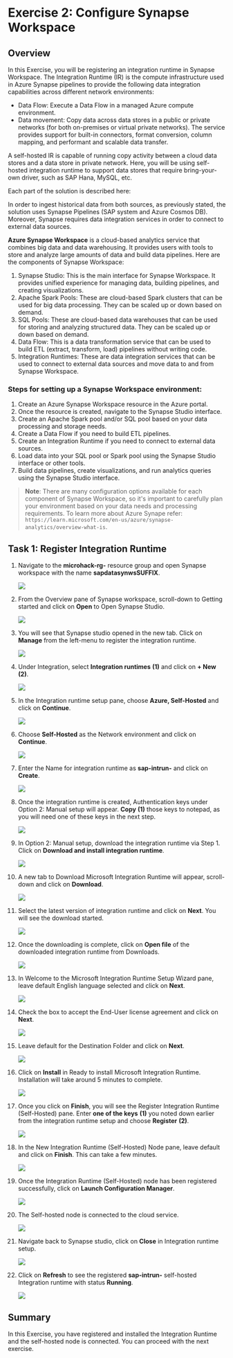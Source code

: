 # Exercise 2: Configure Synapse Workspace

## Overview

In this Exercise, you will be registering an integration runtime in Synapse Workspace. The Integration Runtime (IR) is the compute infrastructure used in Azure Synapse pipelines to provide the following data integration capabilities across different network environments:

* Data Flow: Execute a Data Flow in a managed Azure compute environment.
* Data movement: Copy data across data stores in a public or private networks (for both on-premises or virtual private networks). The service provides support for built-in connectors, format conversion, column mapping, and performant and scalable data transfer.

A self-hosted IR is capable of running copy activity between a cloud data stores and a data store in private network. Here, you will be using self-hosted integration runtime to support data stores that require bring-your-own driver, such as SAP Hana, MySQL, etc.

Each part of the solution is described here:

In order to ingest historical data from both sources, as previously stated, the solution uses Synapse Pipelines (SAP system and Azure Cosmos DB). Moreover, Synapse requires data integration services in order to connect to external data sources.

**Azure Synapse Workspace** is a cloud-based analytics service that combines big data and data warehousing. It provides users with tools to store and analyze large amounts of data and build data pipelines. Here are the components of Synapse Workspace:

1.	Synapse Studio: This is the main interface for Synapse Workspace. It provides unified experience for managing data, building pipelines, and creating visualizations.
2.	Apache Spark Pools: These are cloud-based Spark clusters that can be used for big data processing. They can be scaled up or down based on demand.
3.	SQL Pools: These are cloud-based data warehouses that can be used for storing and analyzing structured data. They can be scaled up or down based on demand.
4.	Data Flow: This is a data transformation service that can be used to build ETL (extract, transform, load) pipelines without writing code.
5.	Integration Runtimes: These are data integration services that can be used to connect to external data sources and move data to and from Synapse Workspace.

### Steps for setting up a Synapse Workspace environment:

1.	Create an Azure Synapse Workspace resource in the Azure portal.
2.	Once the resource is created, navigate to the Synapse Studio interface.
3.	Create an Apache Spark pool and/or SQL pool based on your data processing and storage needs.
4.	Create a Data Flow if you need to build ETL pipelines.
5.	Create an Integration Runtime if you need to connect to external data sources.
6.	Load data into your SQL pool or Spark pool using the Synapse Studio interface or other tools.
7.	Build data pipelines, create visualizations, and run analytics queries using the Synapse Studio interface.

> **Note**: There are many configuration options available for each component of Synapse Workspace, so it's important to carefully plan your environment based on your data needs and processing requirements. To learn more about Azure Synape refer: `https://learn.microsoft.com/en-us/azure/synapse-analytics/overview-what-is`.

## Task 1: Register Integration Runtime

1. Navigate to the **microhack-rg-<inject key="DeploymentID" enableCopy="false"/>** resource group and open Synapse workspace with the name **sapdatasynwsSUFFIX**.

   ![](media/ex2-latestsynapse.png)
   
2. From the Overview pane of Synapse workspace, scroll-down to Getting started and click on **Open** to Open Synapse Studio.

   ![](media/ex2-latest-openstudio.png)

3. You will see that Synapse studio opened in the new tab. Click on **Manage** from the left-menu to register the integration runtime.

   ![](media/ex2-clickmanage.png)
   
4. Under Integration, select **Integration runtimes** **(1)** and click on **+ New** **(2)**.

   ![](media/ex2-newir.png)
   
5. In the Integration runtime setup pane, choose **Azure, Self-Hosted** and click on **Continue**.

   ![](media/ex2-selfhosted.png)
   
6. Choose **Self-Hosted** as the Network environment and click on **Continue**.

   ![](media/ex2-networksh.png)
   
7. Enter the Name for integration runtime as **sap-intrun-<inject key="DeploymentID" enableCopy="false"/>** and click on **Create**.  

   ![](media/ex2-nameir.png)
   
8. Once the integration runtime is created, Authentication keys under Option 2: Manual setup will appear. **Copy** **(1)** those keys to notepad, as you will need one of these keys in the next step.

   ![](media/ex2-copykeys.png)
   
9. In Option 2: Manual setup, download the integration runtime via Step 1. Click on **Download and install integration runtime**.

   ![](media/ex2-downloadir.png)
 
10. A new tab to Download Microsoft Integration Runtime will appear, scroll-down and click on **Download**.

    ![](media/ex2-microsoftir.png)
    
11. Select the latest version of integration runtime and click on **Next**. You will see the download started.

    ![](media/ex2-latestvir.png)
    
12. Once the downloading is complete, click on **Open file** of the downloaded integration runtime from Downloads.

    ![](media/ex2-installir.png)
    
13. In Welcome to the Microsoft Integration Runtime Setup Wizard pane, leave default English language selected and click on **Next**.

    ![](media/ex2-irinstall1.png)

14. Check the box to accept the End-User license agreement and click on **Next**.

    ![](media/ex2-irinstall2.png)
    
15. Leave default for the Destination Folder and click on **Next**.

    ![](media/ex2-irinstall3.png)
    
16. Click on **Install** in Ready to install Microsoft Integration Runtime. Installation will take around 5 minutes to complete.

    ![](media/ex2-irinstall4.png)
    
17. Once you click on **Finish**, you will see the Register Integration Runtime (Self-Hosted) pane. Enter **one of the keys** **(1)** you noted down earlier from the integration runtime setup and choose **Register** **(2)**.

    ![](media/ex2-registerirkey.png)
    
18. In the New Integration Runtime (Self-Hosted) Node pane, leave default and click on **Finish**. This can take a few minutes.

    ![](media/ex2-registerfinish.png)
    
19. Once the Integration Runtime (Self-Hosted) node has been registered successfully, click on **Launch Configuration Manager**.

    ![](media/ex2-launchir.png)
    
20. The Self-hosted node is connected to the cloud service.

    ![](media/ex2-shnode.png)

21. Navigate back to Synapse studio, click on **Close** in Integration runtime setup.

    ![](media/ex2-closeirs.png)
    
22. Click on **Refresh** to see the registered **sap-intrun-<inject key="DeploymentID" enableCopy="false"/>** self-hosted Integration runtime with status **Running**.

    ![](media/ex2-refreshir.png)     

## Summary

In this Exercise, you have registered and installed the Integration Runtime and the self-hosted node is connected. You can proceed with the next exercise. 
    
